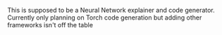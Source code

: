 This is supposed to be a Neural Network explainer and code generator. Currently only planning on Torch code generation but adding other frameworks isn't off the table